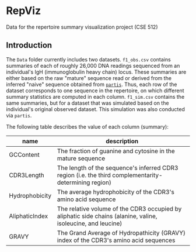 # RepViz
Data for the repertoire summary visualization project (CSE 512)

## Introduction
The `Data` folder currently includes two datasets.
`f1_obs.csv` contains summaries of each of roughly 26,000 DNA readings sequenced from an individual's IgH (immunoglobulin heavy chain) locus.
These summaries are either based on the raw "mature" sequence read or derived from the inferred "naive" sequence obtained from [`partis`](https://github.com/psathyrella/partis).
Thus, each row of the dataset corresponds to one sequence in the repertoire, on which different summary statistics are computed in each column.
`f1_sim.csv` contains the same summaries, but for a dataset that was simulated based on the individual's original observed dataset.
This simulation was also conducted via `partis`.

The following table describes the value of each column (summary):

| name | description |
|------|-------------|
| GCContent | The fraction of guanine and cytosine in the mature sequence |
| CDR3Length | The length of the sequence's inferred CDR3 region (i.e. the third complementarity-determining region) |
| Hydrophobicity | The average hydrophobicity of the CDR3's amino acid sequence |
| AliphaticIndex | The relative volume of the CDR3 occupied by aliphatic side chains (alanine, valine, isoleucine, and leucine) |
| GRAVY | The Grand Average of Hydropathicity (GRAVY) index of the CDR3's amino acid sequences
